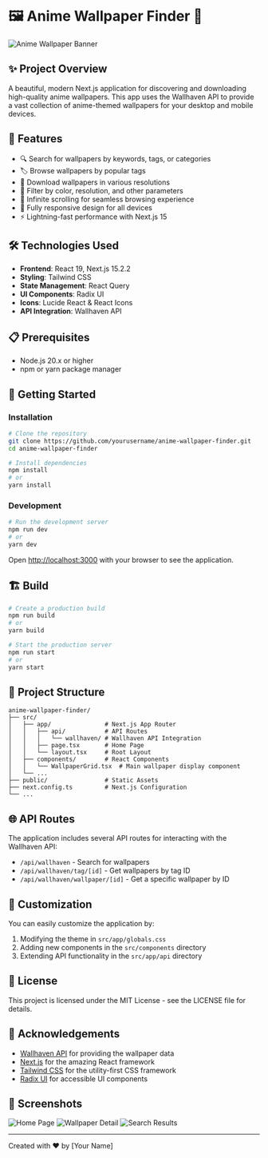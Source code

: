 # 🖼️ Anime Wallpaper Finder 🌸

![Anime Wallpaper Banner](https://wallhaven.cc/images/layout/logo.png)

## ✨ Project Overview

A beautiful, modern Next.js application for discovering and downloading high-quality anime wallpapers. This app uses the Wallhaven API to provide a vast collection of anime-themed wallpapers for your desktop and mobile devices.

## 🚀 Features

- 🔍 Search for wallpapers by keywords, tags, or categories
- 🏷️ Browse wallpapers by popular tags
- 💾 Download wallpapers in various resolutions
- 🌈 Filter by color, resolution, and other parameters
- 🔄 Infinite scrolling for seamless browsing experience
- 📱 Fully responsive design for all devices
- ⚡ Lightning-fast performance with Next.js 15

## 🛠️ Technologies Used

- **Frontend**: React 19, Next.js 15.2.2
- **Styling**: Tailwind CSS
- **State Management**: React Query
- **UI Components**: Radix UI
- **Icons**: Lucide React & React Icons
- **API Integration**: Wallhaven API

## 📋 Prerequisites

- Node.js 20.x or higher
- npm or yarn package manager

## 🚀 Getting Started

### Installation

```bash
# Clone the repository
git clone https://github.com/yourusername/anime-wallpaper-finder.git
cd anime-wallpaper-finder

# Install dependencies
npm install
# or
yarn install
```

### Development

```bash
# Run the development server
npm run dev
# or
yarn dev
```

Open [http://localhost:3000](http://localhost:3000) with your browser to see the application.

## 🏗️ Build

```bash
# Create a production build
npm run build
# or
yarn build

# Start the production server
npm run start
# or
yarn start
```

## 🧪 Project Structure

```
anime-wallpaper-finder/
├── src/
│   ├── app/               # Next.js App Router
│   │   ├── api/           # API Routes
│   │   │   └── wallhaven/ # Wallhaven API Integration
│   │   ├── page.tsx       # Home Page
│   │   └── layout.tsx     # Root Layout
│   ├── components/        # React Components
│   │   └── WallpaperGrid.tsx  # Main wallpaper display component
│   └── ...
├── public/                # Static Assets
├── next.config.ts         # Next.js Configuration
└── ...
```

## 🌐 API Routes

The application includes several API routes for interacting with the Wallhaven API:

- `/api/wallhaven` - Search for wallpapers
- `/api/wallhaven/tag/[id]` - Get wallpapers by tag ID
- `/api/wallhaven/wallpaper/[id]` - Get a specific wallpaper by ID

## 🎨 Customization

You can easily customize the application by:

1. Modifying the theme in `src/app/globals.css`
2. Adding new components in the `src/components` directory
3. Extending API functionality in the `src/app/api` directory

## 📝 License

This project is licensed under the MIT License - see the LICENSE file for details.

## 🙏 Acknowledgements

- [Wallhaven API](https://wallhaven.cc/help/api) for providing the wallpaper data
- [Next.js](https://nextjs.org/) for the amazing React framework
- [Tailwind CSS](https://tailwindcss.com/) for the utility-first CSS framework
- [Radix UI](https://www.radix-ui.com/) for accessible UI components

## 📸 Screenshots

![Home Page](https://via.placeholder.com/800x450.png?text=Home+Page)
![Wallpaper Detail](https://via.placeholder.com/800x450.png?text=Wallpaper+Detail)
![Search Results](https://via.placeholder.com/800x450.png?text=Search+Results)

---

Created with ❤️ by [Your Name]
